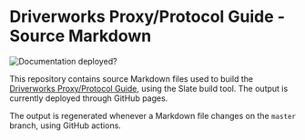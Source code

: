 # Driverworks Proxy/Protocol Guide - Source Markdown

![Documentation deployed?][image-1]

This repository contains source Markdown files used to build the [Driverworks Proxy/Protocol Guide][1], using the Slate build tool.
The output is currently deployed through GitHub pages.

The output is regenerated whenever a Markdown file changes on the `master` branch, using GitHub actions.

[1]: https://snap-one.github.io/docs-driverworks-proxyprotocol/#introduction

[image-1]: https://github.com/snap-one/docs-driverworks-proxyprotocol/workflows/Build%20and%20deploy/badge.svg
